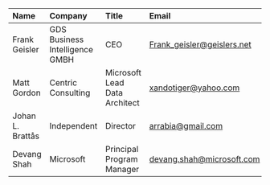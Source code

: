 | Name             | Company                        | Title                         | Email                      | LinkedIn                  |
|:-----------------|:-------------------------------|:------------------------------|:---------------------------|:--------------------------|
| Frank Geisler    | GDS Business Intelligence GMBH | CEO                           | Frank_geisler@geislers.net | /in/frank-geisler-6877541 |
| Matt Gordon      | Centric Consulting             | Microsoft Lead Data Architect | xandotiger@yahoo.com       | /in/sqlatspeed/           |
| Johan L. Brattås | Independent                    | Director                      | arrabia@gmail.com          | /in/johanludvig           |
| Devang Shah      | Microsoft                      | Principal Program Manager     | devang.shah@microsoft.com  | /in/shahdevang            |
